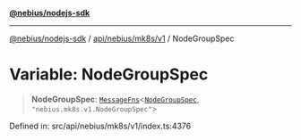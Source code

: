 [**@nebius/nodejs-sdk**](../../../../../README.md)

---

[@nebius/nodejs-sdk](../../../../../README.md) / [api/nebius/mk8s/v1](../README.md) / NodeGroupSpec

# Variable: NodeGroupSpec

> **NodeGroupSpec**: [`MessageFns`](../../../../../runtime/protos/core/interfaces/MessageFns.md)\<[`NodeGroupSpec`](../interfaces/NodeGroupSpec.md), `"nebius.mk8s.v1.NodeGroupSpec"`\>

Defined in: src/api/nebius/mk8s/v1/index.ts:4376

